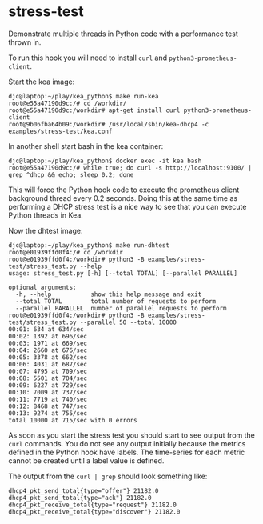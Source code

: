 # stress-test
Demonstrate multiple threads in Python code with a performance test thrown in.

To run this hook you will need to install `curl` and `python3-prometheus-client`.

Start the kea image:
```
djc@laptop:~/play/kea_python$ make run-kea
root@e55a47190d9c:/# cd /workdir/
root@e55a47190d9c:/workdir# apt-get install curl python3-prometheus-client
root@9b06fba64b09:/workdir# /usr/local/sbin/kea-dhcp4 -c examples/stress-test/kea.conf
```

In another shell start bash in the kea container:
```
djc@laptop:~/play/kea_python$ docker exec -it kea bash
root@e55a47190d9c:/# while true; do curl -s http://localhost:9100/ | grep ^dhcp && echo; sleep 0.2; done
```
This will force the Python hook code to execute the prometheus client background thread every 0.2
seconds.  Doing this at the same time as performing a DHCP stress test is a nice way to see that you
can execute Python threads in Kea.

Now the dhtest image:
```
djc@laptop:~/play/kea_python$ make run-dhtest
root@e01939ffd0f4:/# cd /workdir
root@e01939ffd0f4:/workdir# python3 -B examples/stress-test/stress_test.py --help  
usage: stress_test.py [-h] [--total TOTAL] [--parallel PARALLEL]

optional arguments:
  -h, --help           show this help message and exit
  --total TOTAL        total number of requests to perform
  --parallel PARALLEL  number of parallel requests to perform
root@e01939ffd0f4:/workdir# python3 -B examples/stress-test/stress_test.py --parallel 50 --total 10000
00:01: 634 at 634/sec
00:02: 1392 at 696/sec
00:03: 1971 at 669/sec
00:04: 2660 at 676/sec
00:05: 3378 at 662/sec
00:06: 4031 at 687/sec
00:07: 4795 at 709/sec
00:08: 5501 at 704/sec
00:09: 6227 at 729/sec
00:10: 7009 at 737/sec
00:11: 7719 at 740/sec
00:12: 8468 at 747/sec
00:13: 9274 at 755/sec
total 10000 at 715/sec with 0 errors
```

As soon as you start the stress test you should start to see output from the `curl` commands.  You do not
see any output initially because the metrics defined in the Python hook have labels.  The time-series for
each metric cannot be created until a label value is defined.

The output from the `curl | grep` should look something like:
```
dhcp4_pkt_send_total{type="offer"} 21182.0
dhcp4_pkt_send_total{type="ack"} 21182.0
dhcp4_pkt_receive_total{type="request"} 21182.0
dhcp4_pkt_receive_total{type="discover"} 21182.0
```
